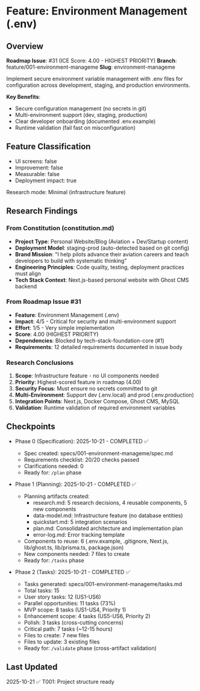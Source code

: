 # Feature: Environment Management (.env)

## Overview

**Roadmap Issue**: #31 (ICE Score: 4.00 - HIGHEST PRIORITY)
**Branch**: feature/001-environment-manageme
**Slug**: environment-manageme

Implement secure environment variable management with .env files for configuration across development, staging, and production environments.

**Key Benefits**:
- Secure configuration management (no secrets in git)
- Multi-environment support (dev, staging, production)
- Clear developer onboarding (documented .env.example)
- Runtime validation (fail fast on misconfiguration)

## Feature Classification
- UI screens: false
- Improvement: false
- Measurable: false
- Deployment impact: true

Research mode: Minimal (infrastructure feature)

## Research Findings

### From Constitution (constitution.md)
- **Project Type**: Personal Website/Blog (Aviation + Dev/Startup content)
- **Deployment Model**: staging-prod (auto-detected based on git config)
- **Brand Mission**: "I help pilots advance their aviation careers and teach developers to build with systematic thinking"
- **Engineering Principles**: Code quality, testing, deployment practices must align
- **Tech Stack Context**: Next.js-based personal website with Ghost CMS backend

### From Roadmap Issue #31
- **Feature**: Environment Management (.env)
- **Impact**: 4/5 - Critical for security and multi-environment support
- **Effort**: 1/5 - Very simple implementation
- **Score**: 4.00 (HIGHEST PRIORITY)
- **Dependencies**: Blocked by tech-stack-foundation-core (#1)
- **Requirements**: 12 detailed requirements documented in issue body

### Research Conclusions
1. **Scope**: Infrastructure feature - no UI components needed
2. **Priority**: Highest-scored feature in roadmap (4.00)
3. **Security Focus**: Must ensure no secrets committed to git
4. **Multi-Environment**: Support dev (.env.local) and prod (.env.production)
5. **Integration Points**: Next.js, Docker Compose, Ghost CMS, MySQL
6. **Validation**: Runtime validation of required environment variables

## Checkpoints

- Phase 0 (Specification): 2025-10-21 - COMPLETED ✅
  - Spec created: specs/001-environment-manageme/spec.md
  - Requirements checklist: 20/20 checks passed
  - Clarifications needed: 0
  - Ready for: `/plan` phase

- Phase 1 (Planning): 2025-10-21 - COMPLETED ✅
  - Planning artifacts created:
    - research.md: 5 research decisions, 4 reusable components, 5 new components
    - data-model.md: Infrastructure feature (no database entities)
    - quickstart.md: 5 integration scenarios
    - plan.md: Consolidated architecture and implementation plan
    - error-log.md: Error tracking template
  - Components to reuse: 6 (.env.example, .gitignore, Next.js, lib/ghost.ts, lib/prisma.ts, package.json)
  - New components needed: 7 files to create
  - Ready for: `/tasks` phase

- Phase 2 (Tasks): 2025-10-21 - COMPLETED ✅
  - Tasks generated: specs/001-environment-manageme/tasks.md
  - Total tasks: 15
  - User story tasks: 12 (US1-US6)
  - Parallel opportunities: 11 tasks (73%)
  - MVP scope: 8 tasks (US1-US4, Priority 1)
  - Enhancement scope: 4 tasks (US5-US6, Priority 2)
  - Polish: 3 tasks (cross-cutting concerns)
  - Critical path: 7 tasks (~12-15 hours)
  - Files to create: 7 new files
  - Files to update: 3 existing files
  - Ready for: `/validate` phase (cross-artifact validation)

## Last Updated
2025-10-21
✅ T001: Project structure ready
